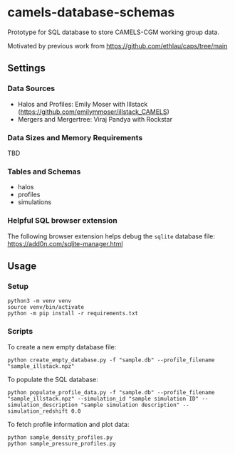 # camels-database-schemas

Prototype for SQL database to store CAMELS-CGM working group data.

Motivated by previous work from https://github.com/ethlau/caps/tree/main

## Settings

### Data Sources
- Halos and Profiles: Emily Moser with Illstack (https://github.com/emilymmoser/illstack_CAMELS)
- Mergers and Mergertree: Viraj Pandya with Rockstar

### Data Sizes and Memory Requirements
TBD

### Tables and Schemas
- halos
- profiles
- simulations

### Helpful SQL browser extension
The following browser extension helps debug the `sqlite` database file: https://add0n.com/sqlite-manager.html

## Usage

### Setup
```
python3 -m venv venv
source venv/bin/activate
python -m pip install -r requirements.txt
```

### Scripts
To create a new empty database file:
```
python create_empty_database.py -f "sample.db" --profile_filename "sample_illstack.npz"
```

To populate the SQL database:
```
python populate_profile_data.py -f "sample.db" --profile_filename "sample_illstack.npz" --simulation_id "sample simulation ID" --simulation_description "sample simulation description" --simulation_redshift 0.0
```

To fetch profile information and plot data:
```
python sample_density_profiles.py
python sample_pressure_profiles.py
```

